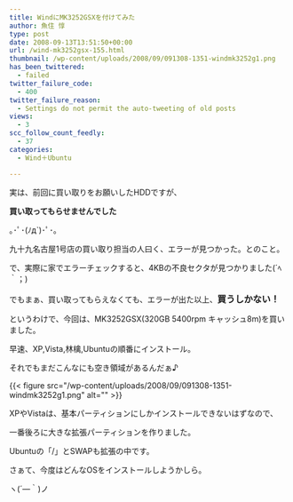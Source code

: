 ```yaml
---
title: WindにMK3252GSXを付けてみた
author: 魚住 惇
type: post
date: 2008-09-13T13:51:50+00:00
url: /wind-mk3252gsx-155.html
thumbnail: /wp-content/uploads/2008/09/091308-1351-windmk3252g1.png
has_been_twittered:
  - failed
twitter_failure_code:
  - 400
twitter_failure_reason:
  - Settings do not permit the auto-tweeting of old posts
views:
  - 3
scc_follow_count_feedly:
  - 37
categories:
  - Wind＋Ubuntu

---
```

実は、前回に買い取りをお願いしたHDDですが、

**買い取ってもらせませんでした** 

｡･ﾟ･(ﾉд\`)･ﾟ･｡

<!--more-->

九十九名古屋1号店の買い取り担当の人曰く、エラーが見つかった。とのこと。

で、実際に家でエラーチェックすると、4KBの不良セクタが見つかりました(´ﾍ｀；)

でもまぁ、買い取ってもらえなくても、エラーが出た以上、<span style="font-size: 12pt;"><b>買うしかない！ </b></span>

というわけで、今回は、MK3252GSX(320GB 5400rpm キャッシュ8m)を買いました。

早速、XP,Vista,林檎,Ubuntuの順番にインストール。

それでもまだこんなにも空き領域があるんだぁ♪

{{< figure src="/wp-content/uploads/2008/09/091308-1351-windmk3252g1.png" alt="" >}} 

XPやVistaは、基本パーティションにしかインストールできないはずなので、

一番後ろに大きな拡張パーティションを作りました。

Ubuntuの「/」とSWAPも拡張の中です。

さぁて、今度はどんなOSをインストールしようかしら。

ヽ(´―｀)ノ